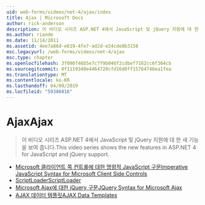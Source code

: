 ```yaml
---
uid: web-forms/videos/net-4/ajax/index
title: Ajax | Microsoft Docs
author: rick-anderson
description: 이 비디오 시리즈 ASP.NET 4에서 JavaScript 및 jQuery 지원에 대 한 새 기능을 보여 줍니다.
ms.author: riande
ms.date: 11/14/2011
ms.assetid: 4ee7a86d-e619-4fe7-ad2d-e24cde8b3158
msc.legacyurl: /web-forms/videos/net-4/ajax
msc.type: chapter
ms.openlocfilehash: 3f090f46b5e7c7f9b046f2cdbef7162cc6f364cb
ms.sourcegitcommit: 0f1119340e4464720cfd16d0ff15764746ea1fea
ms.translationtype: MT
ms.contentlocale: ko-KR
ms.lasthandoff: 04/09/2019
ms.locfileid: "59386816"
---
```

# <a name="ajax"></a><span data-ttu-id="b12d7-103">Ajax</span><span class="sxs-lookup"><span data-stu-id="b12d7-103">Ajax</span></span>

> <span data-ttu-id="b12d7-104">이 비디오 시리즈 ASP.NET 4에서 JavaScript 및 jQuery 지원에 대 한 새 기능을 보여 줍니다.</span><span class="sxs-lookup"><span data-stu-id="b12d7-104">This video series shows the new features in ASP.NET 4 for JavaScript and jQuery support.</span></span>


- [<span data-ttu-id="b12d7-105">Microsoft 클라이언트 쪽 컨트롤에 대한 명령적 JavaScript 구문</span><span class="sxs-lookup"><span data-stu-id="b12d7-105">Imperative JavaScript Syntax for Microsoft Client Side Controls</span></span>](aspnet-4-quick-hit-imperative-javascript-syntax-for-microsoft-client-side-controls.md)
- [<span data-ttu-id="b12d7-106">ScriptLoader</span><span class="sxs-lookup"><span data-stu-id="b12d7-106">ScriptLoader</span></span>](aspnet-4-quick-hit-the-scriptloader.md)
- [<span data-ttu-id="b12d7-107">Microsoft Ajax에 대한 jQuery 구문</span><span class="sxs-lookup"><span data-stu-id="b12d7-107">JQuery Syntax for Microsoft Ajax</span></span>](aspnet-4-quick-hit-jquery-syntax-for-microsoft-ajax.md)
- [<span data-ttu-id="b12d7-108">AJAX 데이터 템플릿</span><span class="sxs-lookup"><span data-stu-id="b12d7-108">AJAX Data Templates</span></span>](aspnet-4-quick-hit-ajax-data-templates.md)
